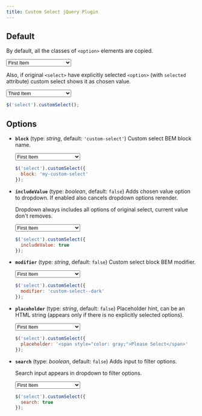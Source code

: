 ```yaml
---
title: Custom Select jQuery Plugin
---
```


## Default

By default, all the classes of `<option>` elements are copied.

<p markdown="0">
  <select class="select select--default">
    <option value="1">First Item</option>
    <option value="2">Second Item</option>
    <option class="bold" value="3">Third Item</option>
    <option value="4">Fourth Item</option>
    <option class="bold" value="5">Fifth Very Very Long Item</option>
  </select>
  <script>
    $('.select--default').customSelect();
  </script>
</p>

Also, if original `<select>` have explicitly selected `<option>` (with `selected` attribute) custom select shows it as 
chosen value.

<p markdown="0">
  <select class="select select--default">
    <option value="1">First Item</option>
    <option value="2">Second Item</option>
    <option value="3" selected>Third Item</option>
    <option value="4">Fourth Item</option>
    <option value="5">Fifth Very Very Long Item</option>
  </select>
  <script>
    $('.select--default').customSelect();
  </script>
</p>

```js
$('select').customSelect();
```

## Options

* **`block`**  (type: _string_, default: `'custom-select'`) Custom select BEM block name.

    <p markdown="0">
      <select class="select select--block">
        <option value="1">First Item</option>
        <option value="2">Second Item</option>
        <option value="3">Third Item</option>
        <option value="4">Fourth Item</option>
        <option value="5">Fifth Very Very Long Item</option>
      </select>
      <script>
        $('.select--block').customSelect({
          block: 'my-custom-select'
        });
      </script>
    </p>

    ```js
    $('select').customSelect({
      block: 'my-custom-select'
    });
    ```

* **`includeValue`** (type: _boolean_, default: `false`) Adds chosen value option to dropdown. If enabled also cancels dropdown options rerender.

    Dropdown always includes all options of original select, current value don't removes.

    <p markdown="0">
      <select class="select select--include-value">
        <option value="1">First Item</option>
        <option value="2">Second Item</option>
        <option value="3">Third Item</option>
        <option value="4">Fourth Item</option>
        <option value="5">Fifth Very Very Long Item</option>
      </select>
      <script>
        $('.select--include-value').customSelect({
          includeValue: true
        });
      </script>
    </p>

    ```js
    $('select').customSelect({
      includeValue: true
    });
    ```

* **`modifier`** (type: _string_, default: `false`) Custom select block BEM modifier.

    <p markdown="0">
      <select class="select select--modifier">
        <option value="1">First Item</option>
        <option value="2">Second Item</option>
        <option value="3">Third Item</option>
        <option value="4">Fourth Item</option>
        <option value="5">Fifth Very Very Long Item</option>
      </select>
      <script>
        $('.select--modifier').customSelect({
          modifier: 'custom-select--dark'
        });
      </script>
    </p>

    ```js
    $('select').customSelect({
      modifier: 'custom-select--dark'
    });
    ```

* **`placeholder`** (type: _string_, default: `false`) Placeholder hint, can be an HTML string (appears only if there is no explicitly selected options).

    <p markdown="0">
      <select class="select select--placeholder">
        <option value="1">First Item</option>
        <option value="2">Second Item</option>
        <option value="3">Third Item</option>
        <option value="4">Fourth Item</option>
        <option value="5">Fifth Very Very Long Item</option>
      </select>
      <script>
        $('.select--placeholder').customSelect({
          placeholder: '<span style="color: gray;">Please Select</span>'
        });
      </script>
    </p>

    ```js
    $('select').customSelect({
      placeholder: '<span style="color: gray;">Please Select</span>'
    });
    ```

* **`search`** (type: _boolean_, default: `false`) Adds input to filter options.

    Search input appears in dropdown to filter options.

    <p markdown="0">
      <select class="select select--search">
        <option value="1">First Item</option>
        <option value="2">Second Item</option>
        <option value="3">Third Item</option>
        <option value="4">Fourth Item</option>
        <option value="5">Fifth Very Very Long Item</option>
      </select>
      <script>
        $('.select--search').customSelect({
          search: true
        });
      </script>
    </p>

    ```js
    $('select').customSelect({
      search: true
    });
    ```

<script markdown="0">
  $('.select').on('change', function () {
    console.log($(this).val());
  });
</script>
